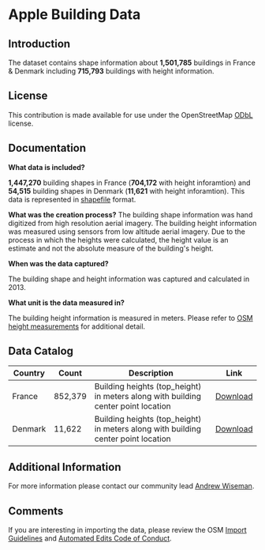 # Apple Building Data


## Introduction

The dataset contains shape information about **1,501,785** buildings in France & Denmark including **715,793** buildings with height information.  


## License

This contribution is made available for use under the OpenStreetMap [ODbL](https://opendatacommons.org/licenses/odbl/) license.


## Documentation

**What data is included?**

**1,447,270** building shapes in France (**704,172** with height inforamtion) and **54,515** building shapes in Denmark (**11,621** with height inforamtion). This data is represented in [shapefile](http://wiki.openstreetmap.org/wiki/Shapefiles) format.    

**What was the creation process?**
The building shape information was hand digitized from high resolution aerial imagery.  The building height information was measured using sensors from low altitude aerial imagery. Due to the process in which the heights were calculated, the height value is an estimate and not the absolute measure of the building's height.  

**When was the data captured?**

The building shape and height information was captured and calculated in 2013.  

**What unit is the data measured in?**

The building height information is measured in meters. Please refer to [OSM height measurements](https://wiki.openstreetmap.org/wiki/Map_Features/Units) for additional detail.  



## Data Catalog

| Country     | Count           | Description                                                                        | Link  |
| ------------|-----------------|------------------------------------------------------------------------------------|-------|
| France      | 852,379         | Building heights (top_height) in meters along with building center point location  | [Download](https://github.com/awisemanapple/appledata/blob/master/France/fra_building_heights.csv.zip)   |
| Denmark     | 11,622          | Building heights (top_height) in meters along with building center point location  | [Download](https://github.com/awisemanapple/appledata/blob/master/Denmark/dnk_building_heights.csv.zip)   |



## Additional Information
For more information please contact our community lead [Andrew Wiseman](https://www.openstreetmap.org/user/Marion%20Barry).


## Comments
If you are interesting in importing the data, please review the OSM [Import Guidelines](https://wiki.openstreetmap.org/wiki/Import/Guidelines) and [Automated Edits Code of Conduct](https://wiki.openstreetmap.org/wiki/Automated_Edits_code_of_conduct).

